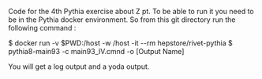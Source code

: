 Code for the 4th Pythia exercise about Z pt.
To be able to run it you need to be in the Pythia docker environment.
So from this git directory run the following command : 

$ docker run -v $PWD:/host -w /host -it --rm hepstore/rivet-pythia
$ pythia8-main93 -c main93_IV.cmnd -o [Output Name]

You will get a log output and a yoda output.
